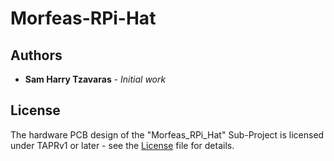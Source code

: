 # Morfeas-RPi-Hat


## Authors
* **Sam Harry Tzavaras** - *Initial work*

## License
The hardware PCB design of the "Morfeas_RPi_Hat" Sub-Project is licensed under TAPRv1 or later -
see the [License](https://gitlab.com/fantomsam/morfeas_project/blob/master/src/Morfeas_RPi_Hat/Hardware/TAPR_Open_Hardware_License_v1.0.pdf) file for details.




